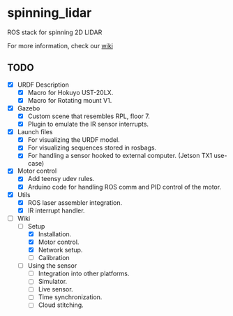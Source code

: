 # spinning_lidar
ROS stack for spinning 2D LIDAR

For more information, check our [wiki](https://github.com/YoshuaNava/spinning_lidar/wiki)


## TODO
- [X] URDF Description
  - [X] Macro for Hokuyo UST-20LX.
  - [X] Macro for Rotating mount V1.
- [X] Gazebo
  - [X] Custom scene that resembles RPL, floor 7.
  - [X] Plugin to emulate the IR sensor interrupts.
- [X] Launch files
  - [X] For visualizing the URDF model.
  - [X] For visualizing sequences stored in rosbags.
  - [X] For handling a sensor hooked to external computer. (Jetson TX1 use-case)
- [X] Motor control
  - [X] Add teensy udev rules.
  - [X] Arduino code for handling ROS comm and PID control of the motor.
- [X] Utils
  - [X] ROS laser assembler integration.
  - [X] IR interrupt handler.
- [ ] Wiki
  - [ ] Setup
    - [X] Installation.
    - [X] Motor control.
    - [X] Network setup.
    - [ ] Calibration
  - [ ] Using the sensor
    - [ ] Integration into other platforms.
    - [ ] Simulator.
    - [ ] Live sensor.
    - [ ] Time synchronization.
    - [ ] Cloud stitching.
